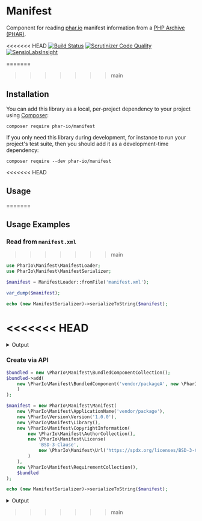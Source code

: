 # Manifest

Component for reading [phar.io](https://phar.io/) manifest information from a [PHP Archive (PHAR)](http://php.net/phar).

<<<<<<< HEAD
[![Build Status](https://travis-ci.org/phar-io/manifest.svg?branch=master)](https://travis-ci.org/phar-io/manifest)
[![Scrutinizer Code Quality](https://scrutinizer-ci.com/g/phar-io/manifest/badges/quality-score.png?b=master)](https://scrutinizer-ci.com/g/phar-io/manifest/?branch=master)
[![SensioLabsInsight](https://insight.sensiolabs.com/projects/d8cc6035-69ad-477d-bd1a-ccc605480fd7/mini.png)](https://insight.sensiolabs.com/projects/d8cc6035-69ad-477d-bd1a-ccc605480fd7)

=======
>>>>>>> main
## Installation

You can add this library as a local, per-project dependency to your project using [Composer](https://getcomposer.org/):

    composer require phar-io/manifest

If you only need this library during development, for instance to run your project's test suite, then you should add it as a development-time dependency:

    composer require --dev phar-io/manifest

<<<<<<< HEAD
## Usage

=======
## Usage Examples

### Read from `manifest.xml`
>>>>>>> main
```php
use PharIo\Manifest\ManifestLoader;
use PharIo\Manifest\ManifestSerializer;

$manifest = ManifestLoader::fromFile('manifest.xml');

var_dump($manifest);

echo (new ManifestSerializer)->serializeToString($manifest);
```
<<<<<<< HEAD
=======

<details>
  <summary>Output</summary>
    
```shell
object(PharIo\Manifest\Manifest)#14 (6) {
  ["name":"PharIo\Manifest\Manifest":private]=>
  object(PharIo\Manifest\ApplicationName)#10 (1) {
    ["name":"PharIo\Manifest\ApplicationName":private]=>
    string(12) "some/library"
  }
  ["version":"PharIo\Manifest\Manifest":private]=>
  object(PharIo\Version\Version)#12 (5) {
    ["originalVersionString":"PharIo\Version\Version":private]=>
    string(5) "1.0.0"
    ["major":"PharIo\Version\Version":private]=>
    object(PharIo\Version\VersionNumber)#13 (1) {
      ["value":"PharIo\Version\VersionNumber":private]=>
      int(1)
    }
    ["minor":"PharIo\Version\Version":private]=>
    object(PharIo\Version\VersionNumber)#23 (1) {
      ["value":"PharIo\Version\VersionNumber":private]=>
      int(0)
    }
    ["patch":"PharIo\Version\Version":private]=>
    object(PharIo\Version\VersionNumber)#22 (1) {
      ["value":"PharIo\Version\VersionNumber":private]=>
      int(0)
    }
    ["preReleaseSuffix":"PharIo\Version\Version":private]=>
    NULL
  }
  ["type":"PharIo\Manifest\Manifest":private]=>
  object(PharIo\Manifest\Library)#6 (0) {
  }
  ["copyrightInformation":"PharIo\Manifest\Manifest":private]=>
  object(PharIo\Manifest\CopyrightInformation)#19 (2) {
    ["authors":"PharIo\Manifest\CopyrightInformation":private]=>
    object(PharIo\Manifest\AuthorCollection)#9 (1) {
      ["authors":"PharIo\Manifest\AuthorCollection":private]=>
      array(1) {
        [0]=>
        object(PharIo\Manifest\Author)#15 (2) {
          ["name":"PharIo\Manifest\Author":private]=>
          string(13) "Reiner Zufall"
          ["email":"PharIo\Manifest\Author":private]=>
          object(PharIo\Manifest\Email)#16 (1) {
            ["email":"PharIo\Manifest\Email":private]=>
            string(16) "reiner@zufall.de"
          }
        }
      }
    }
    ["license":"PharIo\Manifest\CopyrightInformation":private]=>
    object(PharIo\Manifest\License)#11 (2) {
      ["name":"PharIo\Manifest\License":private]=>
      string(12) "BSD-3-Clause"
      ["url":"PharIo\Manifest\License":private]=>
      object(PharIo\Manifest\Url)#18 (1) {
        ["url":"PharIo\Manifest\Url":private]=>
        string(26) "https://domain.tld/LICENSE"
      }
    }
  }
  ["requirements":"PharIo\Manifest\Manifest":private]=>
  object(PharIo\Manifest\RequirementCollection)#17 (1) {
    ["requirements":"PharIo\Manifest\RequirementCollection":private]=>
    array(1) {
      [0]=>
      object(PharIo\Manifest\PhpVersionRequirement)#20 (1) {
        ["versionConstraint":"PharIo\Manifest\PhpVersionRequirement":private]=>
        object(PharIo\Version\SpecificMajorAndMinorVersionConstraint)#24 (3) {
          ["originalValue":"PharIo\Version\AbstractVersionConstraint":private]=>
          string(3) "7.0"
          ["major":"PharIo\Version\SpecificMajorAndMinorVersionConstraint":private]=>
          int(7)
          ["minor":"PharIo\Version\SpecificMajorAndMinorVersionConstraint":private]=>
          int(0)
        }
      }
    }
  }
  ["bundledComponents":"PharIo\Manifest\Manifest":private]=>
  object(PharIo\Manifest\BundledComponentCollection)#8 (1) {
    ["bundledComponents":"PharIo\Manifest\BundledComponentCollection":private]=>
    array(0) {
    }
  }
}
<?xml version="1.0" encoding="UTF-8"?>
<phar xmlns="https://phar.io/xml/manifest/1.0">
    <contains name="some/library" version="1.0.0" type="library"/>
    <copyright>
        <author name="Reiner Zufall" email="reiner@zufall.de"/>
        <license type="BSD-3-Clause" url="https://domain.tld/LICENSE"/>
    </copyright>
    <requires>
        <php version="7.0"/>
    </requires>
</phar>
```
</details>

### Create via API
```php
$bundled = new \PharIo\Manifest\BundledComponentCollection();
$bundled->add(
    new \PharIo\Manifest\BundledComponent('vendor/packageA', new \PharIo\Version\Version('1.2.3-dev')
    )
);

$manifest = new PharIo\Manifest\Manifest(
    new \PharIo\Manifest\ApplicationName('vendor/package'),
    new \PharIo\Version\Version('1.0.0'),
    new \PharIo\Manifest\Library(),
    new \PharIo\Manifest\CopyrightInformation(
        new \PharIo\Manifest\AuthorCollection(),
        new \PharIo\Manifest\License(
            'BSD-3-Clause',
            new \PharIo\Manifest\Url('https://spdx.org/licenses/BSD-3-Clause.html')
        )
    ),
    new \PharIo\Manifest\RequirementCollection(),
    $bundled
);

echo (new ManifestSerializer)->serializeToString($manifest);
```

<details>
  <summary>Output</summary>
    
```xml
<?xml version="1.0" encoding="UTF-8"?>
<phar xmlns="https://phar.io/xml/manifest/1.0">
    <contains name="vendor/package" version="1.0.0" type="library"/>
    <copyright>
        <license type="BSD-3-Clause" url="https://spdx.org/licenses/BSD-3-Clause.html"/>
    </copyright>
    <requires>
        <php version="*"/>
    </requires>
    <bundles>
        <component name="vendor/packageA" version="1.2.3-dev"/>
    </bundles>
</phar>
```
    
</details>

>>>>>>> main

